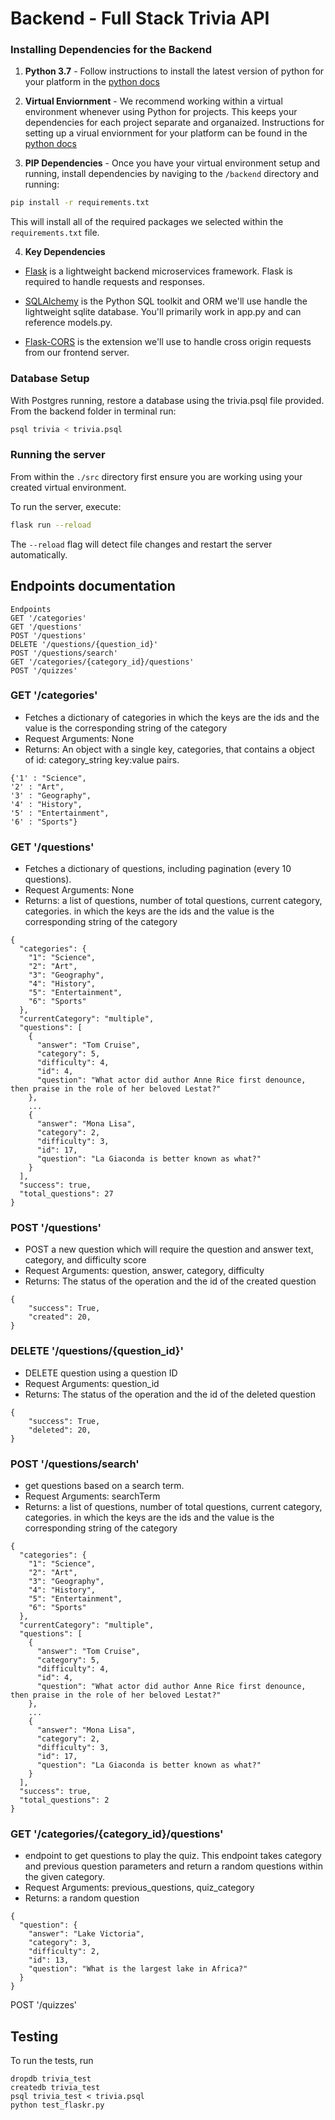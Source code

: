 # Backend - Full Stack Trivia API 

### Installing Dependencies for the Backend

1. **Python 3.7** - Follow instructions to install the latest version of python for your platform in the [python docs](https://docs.python.org/3/using/unix.html#getting-and-installing-the-latest-version-of-python)


2. **Virtual Enviornment** - We recommend working within a virtual environment whenever using Python for projects. This keeps your dependencies for each project separate and organaized. Instructions for setting up a virual enviornment for your platform can be found in the [python docs](https://packaging.python.org/guides/installing-using-pip-and-virtual-environments/)


3. **PIP Dependencies** - Once you have your virtual environment setup and running, install dependencies by naviging to the `/backend` directory and running:
```bash
pip install -r requirements.txt
```
This will install all of the required packages we selected within the `requirements.txt` file.


4. **Key Dependencies**
 - [Flask](http://flask.pocoo.org/)  is a lightweight backend microservices framework. Flask is required to handle requests and responses.

 - [SQLAlchemy](https://www.sqlalchemy.org/) is the Python SQL toolkit and ORM we'll use handle the lightweight sqlite database. You'll primarily work in app.py and can reference models.py. 

 - [Flask-CORS](https://flask-cors.readthedocs.io/en/latest/#) is the extension we'll use to handle cross origin requests from our frontend server. 

### Database Setup
With Postgres running, restore a database using the trivia.psql file provided. From the backend folder in terminal run:
```bash
psql trivia < trivia.psql
```

### Running the server

From within the `./src` directory first ensure you are working using your created virtual environment.

To run the server, execute:

```bash
flask run --reload
```

The `--reload` flag will detect file changes and restart the server automatically.



## Endpoints documentation
```
Endpoints
GET '/categories'
GET '/questions'
POST '/questions'
DELETE '/questions/{question_id}'
POST '/questions/search'
GET '/categories/{category_id}/questions'
POST '/quizzes'
```

### GET '/categories'
- Fetches a dictionary of categories in which the keys are the ids and the value is the corresponding string of the category
- Request Arguments: None
- Returns: An object with a single key, categories, that contains a object of id: category_string key:value pairs. 
```
{'1' : "Science",
'2' : "Art",
'3' : "Geography",
'4' : "History",
'5' : "Entertainment",
'6' : "Sports"}
```

### GET '/questions'
- Fetches a dictionary of questions, including pagination (every 10 questions).
- Request Arguments: None
- Returns: a list of questions, number of total questions, current category, categories.  in which the keys are the ids and the value is the corresponding string of the category 
```
{
  "categories": {
    "1": "Science", 
    "2": "Art", 
    "3": "Geography", 
    "4": "History", 
    "5": "Entertainment", 
    "6": "Sports"
  }, 
  "currentCategory": "multiple", 
  "questions": [
    {
      "answer": "Tom Cruise", 
      "category": 5, 
      "difficulty": 4, 
      "id": 4, 
      "question": "What actor did author Anne Rice first denounce, then praise in the role of her beloved Lestat?"
    }, 
    ...
    {
      "answer": "Mona Lisa", 
      "category": 2, 
      "difficulty": 3, 
      "id": 17, 
      "question": "La Giaconda is better known as what?"
    }
  ], 
  "success": true, 
  "total_questions": 27
}
```
### POST '/questions'
- POST a new question which will require the question and answer text, category, and difficulty score
- Request Arguments: question, answer, category, difficulty
- Returns: The status of the operation and the id of the created question
 
```
{
    "success": True,
    "created": 20,
}
```

### DELETE '/questions/{question_id}'
- DELETE question using a question ID
- Request Arguments: question_id
- Returns: The status of the operation and the id of the deleted question
 
```
{
    "success": True,
    "deleted": 20,
}
```

### POST '/questions/search'
- get questions based on a search term. 
- Request Arguments: searchTerm
- Returns: a list of questions, number of total questions, current category, categories.  in which the keys are the ids and the value is the corresponding string of the category 
```
{
  "categories": {
    "1": "Science", 
    "2": "Art", 
    "3": "Geography", 
    "4": "History", 
    "5": "Entertainment", 
    "6": "Sports"
  }, 
  "currentCategory": "multiple", 
  "questions": [
    {
      "answer": "Tom Cruise", 
      "category": 5, 
      "difficulty": 4, 
      "id": 4, 
      "question": "What actor did author Anne Rice first denounce, then praise in the role of her beloved Lestat?"
    }, 
    ...
    {
      "answer": "Mona Lisa", 
      "category": 2, 
      "difficulty": 3, 
      "id": 17, 
      "question": "La Giaconda is better known as what?"
    }
  ], 
  "success": true, 
  "total_questions": 2
}
```

### GET '/categories/{category_id}/questions'
- endpoint to get questions to play the quiz. This endpoint takes category and previous question parameters and return a random questions within the given category.
- Request Arguments: previous_questions, quiz_category
- Returns: a random question
```
{
  "question": {
    "answer": "Lake Victoria", 
    "category": 3, 
    "difficulty": 2, 
    "id": 13, 
    "question": "What is the largest lake in Africa?"
  }
}
```

POST '/quizzes'

## Testing
To run the tests, run
```
dropdb trivia_test
createdb trivia_test
psql trivia_test < trivia.psql
python test_flaskr.py
```
